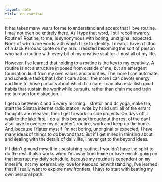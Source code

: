 ```yaml
---
layout: note
title: On routine
---
```


It has taken many years for me to understand and accept that I love routine. I may not even be entirely there. As I type that word, I still recoil inwardly. Routine? Routine, to me, is synonymous with boring, unoriginal, expected. None of which are words with which I like to identify. I mean, I have a tattoo of a Jack Kerouac quote on my arm. I resisted becoming the sort of person who had a routine with every bit of my creative soul for almost all of my life.
 
However. I’ve learned that holding to a routine is the key to my creativity. A routine is not a structure imposed from outside of me, but an emergent foundation built from my own values and priorities. The more I can automate and schedule tasks that I don’t care about, the more I can devote energy and time to those pursuits about which I do care. I can also establish good habits that sustain the worthwhile pursuits, rather than drain me and train me to reach for distraction.
 
I get up between 4 and 5 every morning. I stretch and do yoga, make tea, start the Sinatra internet radio station, write by hand until all of the errant thoughts are released, then I get to work on side projects. On days off, I walk to the lake first. I do all this because throughout the rest of the day I also have to oversee my daughter’s routine, work and keep up the home. And, because I flatter myself I’m not boring, unoriginal or expected, I have many ideas of things to do beyond that. But if I get mired in thinking about and dealing with the details of daily life, I never get to the beyond ideas.
 
If I didn’t ground myself in a sustaining routine, I wouldn’t have the spirit to do the rest. It also works when I’m away from home or have events going on that interrupt my daily schedule, because my routine is dependent on my inner life, not my external. My love for Kerouac notwithstanding, I’ve learned that if I really want to explore new frontiers, I have to start with beating my own personal path.
